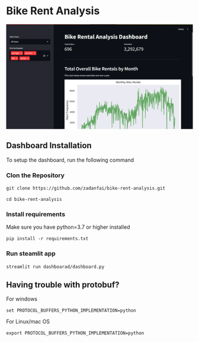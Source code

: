 # Bike Rent Analysis

![Dashboard Snapshot](assets/Dashboard-Screenshot.png)

## Dashboard Installation
To setup the dashboard, run the following command

### Clon the Repository
```
git clone https://github.com/zadanfai/bike-rent-analysis.git
```
```
cd bike-rent-analysis
```

### Install requirements
Make sure you have python=3.7 or higher installed 
```
pip install -r requirements.txt
```

### Run steamlit app
```
streamlit run dashboarad/dashboard.py
```

## Having trouble with protobuf?
For windows
```
set PROTOCOL_BUFFERS_PYTHON_IMPLEMENTATION=python
```

For Linux/mac OS
```
export PROTOCOL_BUFFERS_PYTHON_IMPLEMENTATION=python
```